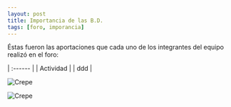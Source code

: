 ```yaml
---
layout: post
title: Importancia de las B.D.
tags: [foro, imporancia]
---
```

Éstas fueron las aportaciones que cada uno de los integrantes del equipo realizó en el foro:

| :------ |
| Actividad | 
| ddd |



![Crepe](https://basededatostec.github.io/img/aporte.png)

![Crepe](https://basededatostec.github.io/images/aportacion.jpg)
